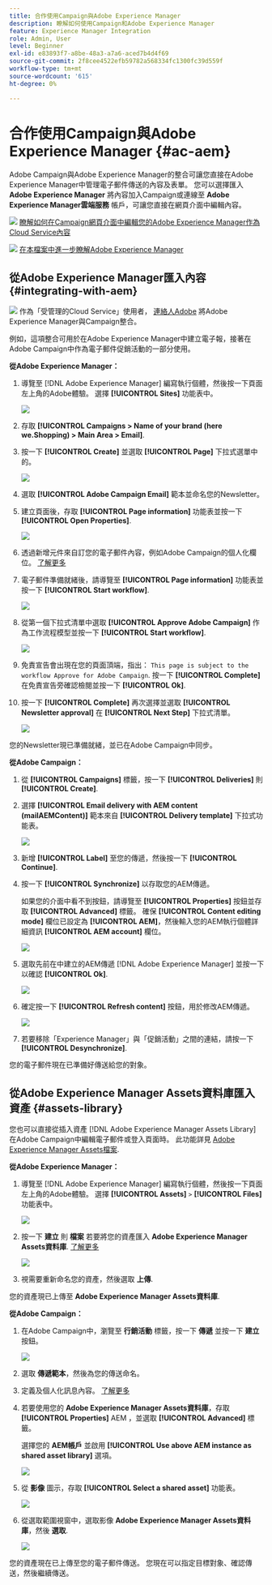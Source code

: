 ```yaml
---
title: 合作使用Campaign與Adobe Experience Manager
description: 瞭解如何使用Campaign和Adobe Experience Manager
feature: Experience Manager Integration
role: Admin, User
level: Beginner
exl-id: e83893f7-a8be-48a3-a7a6-aced7b4d4f69
source-git-commit: 2f8cee4522efb59782a568334fc1300fc39d559f
workflow-type: tm+mt
source-wordcount: '615'
ht-degree: 0%

---
```


# 合作使用Campaign與Adobe Experience Manager {#ac-aem}

Adobe Campaign與Adobe Experience Manager的整合可讓您直接在Adobe Experience Manager中管理電子郵件傳送的內容及表單。 您可以選擇匯入 **Adobe Experience Manager** 將內容加入Campaign或連線至 **Adobe Experience Manager雲端服務** 帳戶，可讓您直接在網頁介面中編輯內容。

![](../assets/do-not-localize/book.png) [瞭解如何在Campaign網頁介面中編輯您的Adobe Experience Manager作為Cloud Service內容](https://experienceleague.adobe.com/docs/campaign-web/v8/msg/email/content/integrations/aem-content.html?lang=en)

![](../assets/do-not-localize/book.png) [在本檔案中進一步瞭解Adobe Experience Manager](https://experienceleague.adobe.com/docs/experience-manager-65/administering/integration/campaignonpremise.html#aem-and-adobe-campaign-integration-workflow)

## 從Adobe Experience Manager匯入內容 {#integrating-with-aem}

![](../assets/do-not-localize/speech.png)  作為「受管理的Cloud Service」使用者， [連絡人Adobe](../start/campaign-faq.md#support) 將Adobe Experience Manager與Campaign整合。

例如，這項整合可用於在Adobe Experience Manager中建立電子報，接著在Adobe Campaign中作為電子郵件促銷活動的一部分使用。

**從Adobe Experience Manager：**

1. 導覽至 [!DNL Adobe Experience Manager] 編寫執行個體，然後按一下頁面左上角的Adobe體驗。 選擇 **[!UICONTROL Sites]** 功能表中。

   ![](assets/aem_authoring_1.png)

1. 存取 **[!UICONTROL Campaigns > Name of your brand (here we.Shopping) > Main Area > Email]**.

1. 按一下 **[!UICONTROL Create]** 並選取 **[!UICONTROL Page]** 下拉式選單中的。

   ![](assets/aem_authoring_2.png)

1. 選取 **[!UICONTROL Adobe Campaign Email]** 範本並命名您的Newsletter。

1. 建立頁面後，存取 **[!UICONTROL Page information]** 功能表並按一下 **[!UICONTROL Open Properties]**.

   ![](assets/aem_authoring_3.png)

1. 透過新增元件來自訂您的電子郵件內容，例如Adobe Campaign的個人化欄位。 [了解更多](https://experienceleague.adobe.com/docs/experience-manager-65/content/sites/authoring/aem-adobe-campaign/campaign.html?lang=en#editing-email-content)

1. 電子郵件準備就緒後，請導覽至 **[!UICONTROL Page information]** 功能表並按一下 **[!UICONTROL Start workflow]**.

   ![](assets/aem_authoring_4.png)

1. 從第一個下拉式清單中選取 **[!UICONTROL Approve Adobe Campaign]** 作為工作流程模型並按一下 **[!UICONTROL Start workflow]**.

   ![](assets/aem_authoring_5.png)

1. 免責宣告會出現在您的頁面頂端，指出： `This page is subject to the workflow Approve for Adobe Campaign`. 按一下 **[!UICONTROL Complete]** 在免責宣告旁確認檢閱並按一下 **[!UICONTROL Ok]**.

1. 按一下 **[!UICONTROL Complete]** 再次選擇並選取 **[!UICONTROL Newsletter approval]** 在 **[!UICONTROL Next Step]** 下拉式清單。

   ![](assets/aem_authoring_6.png)

您的Newsletter現已準備就緒，並已在Adobe Campaign中同步。

**從Adobe Campaign：**

1. 從 **[!UICONTROL Campaigns]** 標籤，按一下 **[!UICONTROL Deliveries]** 則 **[!UICONTROL Create]**.

1. 選擇 **[!UICONTROL Email delivery with AEM content (mailAEMContent)]** 範本來自 **[!UICONTROL Delivery template]** 下拉式功能表。

   ![](assets/aem_authoring_7.png)

1. 新增 **[!UICONTROL Label]** 至您的傳遞，然後按一下 **[!UICONTROL Continue]**.

1. 按一下 **[!UICONTROL Synchronize]** 以存取您的AEM傳遞。

   如果您的介面中看不到按鈕，請導覽至 **[!UICONTROL Properties]** 按鈕並存取 **[!UICONTROL Advanced]** 標籤。 確保 **[!UICONTROL Content editing mode]** 欄位已設定為 **[!UICONTROL AEM]**，然後輸入您的AEM執行個體詳細資訊 **[!UICONTROL AEM account]** 欄位。

   ![](assets/aem_authoring_8.png)

1. 選取先前在中建立的AEM傳遞 [!DNL Adobe Experience Manager] 並按一下以確認 **[!UICONTROL Ok]**.

   ![](assets/aem_authoring_11.png)

1. 確定按一下 **[!UICONTROL Refresh content]** 按鈕，用於修改AEM傳遞。

   ![](assets/aem_authoring_12.png)

1. 若要移除「Experience Manager」與「促銷活動」之間的連結，請按一下 **[!UICONTROL Desynchronize]**.

您的電子郵件現在已準備好傳送給您的對象。

## 從Adobe Experience Manager Assets資料庫匯入資產 {#assets-library}

您也可以直接從插入資產 [!DNL Adobe Experience Manager Assets Library] 在Adobe Campaign中編輯電子郵件或登入頁面時。 此功能詳見 [Adobe Experience Manager Assets檔案](https://experienceleague.adobe.com/docs/experience-manager-65/content/assets/managing/manage-assets.html?lang=en).

**從Adobe Experience Manager：**

1. 導覽至 [!DNL Adobe Experience Manager] 編寫執行個體，然後按一下頁面左上角的Adobe體驗。 選擇 **[!UICONTROL Assets]** `>` **[!UICONTROL Files]** 功能表中。

   ![](assets/aem_assets_1.png)

1. 按一下 **建立** 則 **檔案** 若要將您的資產匯入 **Adobe Experience Manager Assets資料庫**. [了解更多](https://experienceleague.adobe.com/docs/experience-manager-65/content/assets/managing/manage-assets.html?lang=en#uploading-assets)

   ![](assets/aem_assets_2.png)

1. 視需要重新命名您的資產，然後選取 **上傳**.

您的資產現已上傳至 **Adobe Experience Manager Assets資料庫**.

**從Adobe Campaign：**

1. 在Adobe Campaign中，瀏覽至 **行銷活動** 標籤，按一下 **傳遞** 並按一下 **建立** 按鈕。

   ![](assets/aem_assets_3.png)

1. 選取 **傳遞範本**，然後為您的傳送命名。

1. 定義及個人化訊息內容。 [了解更多](../send/email.md)

1. 若要使用您的 **Adobe Experience Manager Assets資料庫**，存取 **[!UICONTROL Properties]** AEM ，並選取 **[!UICONTROL Advanced]** 標籤。

   選擇您的 **AEM帳戶** 並啟用 **[!UICONTROL Use above AEM instance as shared asset library]** 選項。

   ![](assets/aem_authoring_9.png)

1. 從 **影像** 圖示，存取 **[!UICONTROL Select a shared asset]** 功能表。

   ![](assets/aem_assets_4.png)

1. 從選取範圍視窗中，選取影像 **Adobe Experience Manager Assets資料庫**，然後 **選取**.

   ![](assets/aem_assets_5.png)

您的資產現在已上傳至您的電子郵件傳送。 您現在可以指定目標對象、確認傳送，然後繼續傳送。
